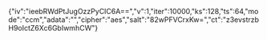 {"iv":"ieebRWdPtJugOzzPyCIC6A==","v":1,"iter":10000,"ks":128,"ts":64,"mode":"ccm","adata":"","cipher":"aes","salt":"82wPFVCrxKw=","ct":"z3evstrzbH9oIctZ6Xc6GbIwmhCW"}
